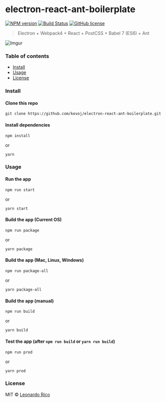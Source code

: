 # electron-react-ant-boilerplate

[![NPM version](https://badge.fury.io/js/electron-react-ant-boilerplate.svg)](https://npmjs.org/package/electron-react-ant-boilerplate) [![Build Status](https://travis-ci.org/kevoj/electron-react-ant-boilerplate.svg?branch=master)](https://travis-ci.org/kevoj/electron-react-ant-boilerplate) [![GitHub license](https://img.shields.io/badge/license-MIT-brightgreen.svg?style=flat-square)](https://raw.githubusercontent.com/kevoj/electron-react-ant-boilerplate/master/LICENSE)

> Electron + Webpack4 + React + PostCSS + Babel 7 (ES6) + Ant

![Imgur](https://i.imgur.com/QypD30V.png)

### Table of contents

* [Install](#install)
* [Usage](#usage)
* [License](#license)

### Install

#### Clone this repo

```
git clone https://github.com/kevoj/electron-react-ant-boilerplate.git
```

#### Install dependencies


```
npm install
```
or
```
yarn
```

### Usage

#### Run the app

```
npm run start
```
or
```
yarn start
```

#### Build the app (Current OS)

```
npm run package
```
or
```
yarn package
```
#### Build the app (Mac, Linux, Windows)

```
npm run package-all
```
or
```
yarn package-all
```

#### Build the app (manual)

```
npm run build
```
or
```
yarn build
```

#### Test the app (after `npm run build` or `yarn run build`)
```
npm run prod
```
or
```
yarn prod
```

### License

MIT © [Leonardo Rico](https://github.com/kevoj/electron-react-ant-boilerplate/blob/master/LICENSE)